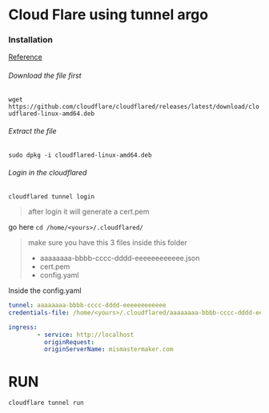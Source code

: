 # Cloud Flare using tunnel argo

### Installation

[Reference](https://developers.cloudflare.com/cloudflare-one/connections/connect-apps/install-and-setup)


###### Download the file first

`wget https://github.com/cloudflare/cloudflared/releases/latest/download/cloudflared-linux-amd64.deb`

###### Extract the file

`sudo dpkg -i cloudflared-linux-amd64.deb`

###### Login in the cloudflared

`cloudflared tunnel login`

> after login it will generate a cert.pem

go here
`cd /home/<yours>/.cloudflared/`

> make sure you have this 3 files inside this folder
> - aaaaaaaa-bbbb-cccc-dddd-eeeeeeeeeeee.json
> - cert.pem
> - config.yaml

Inside the config.yaml


```yaml
tunnel: aaaaaaaa-bbbb-cccc-dddd-eeeeeeeeeeee
credentials-file: /home/<yours>/.cloudflared/aaaaaaaa-bbbb-cccc-dddd-eeeeeeeeeeee.json

ingress:
        - service: http://localhost
          originRequest:
          originServerName: mismastermaker.com
```

# RUN

`cloudflare tunnel run`
